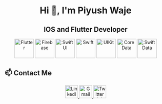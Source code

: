 <h1 align="center">Hi 👋, I'm Piyush Waje</h1>
<h2 align="center"> IOS and Flutter Developer</h2>

<p align="center">
  <!-- Tech Logos -->
  <img src="https://upload.wikimedia.org/wikipedia/commons/1/17/Google-flutter-logo.png" alt="Flutter" width="60" />
  <img src="https://upload.wikimedia.org/wikipedia/commons/3/37/Firebase_Logo.svg" alt="Firebase" width="60" />
  <img src="https://developer.apple.com/assets/elements/icons/swiftui/swiftui-96x96_2x.png" alt="SwiftUI" width="60" />
  <img src="https://upload.wikimedia.org/wikipedia/commons/9/9d/Swift_logo.svg" alt="Swift" width="60" />
  <img src="https://developer.apple.com/assets/elements/icons/uikit/uikit-96x96_2x.png" alt="UIKit" width="60" />
  <img src="https://developer.apple.com/assets/elements/icons/coredata/coredata-96x96_2x.png" alt="CoreData" width="60" />
  <img src="https://developer.apple.com/assets/elements/icons/swiftdata/swiftdata-96x96_2x.png" alt="SwiftData" width="60" />
</p>

## 📫 Contact Me
<p align="center">
  <a href="https://linkedin.com/in/yourprofile" target="_blank">
    <img src="https://upload.wikimedia.org/wikipedia/commons/8/81/LinkedIn_icon.svg" alt="LinkedIn" width="40" />
  </a>
  <a href="mailto:your.email@example.com">
    <img src="https://upload.wikimedia.org/wikipedia/commons/7/7e/Gmail_icon_%282020%29.svg" alt="Gmail" width="40" />
  </a>
  <a href="https://twitter.com/yourprofile" target="_blank">
    <img src="https://img.icons8.com/?size=100&id=phOKFKYpe00C&format=png&color=000000" alt="Twitter (X)" width="40" />
  </a>
</p>









###
